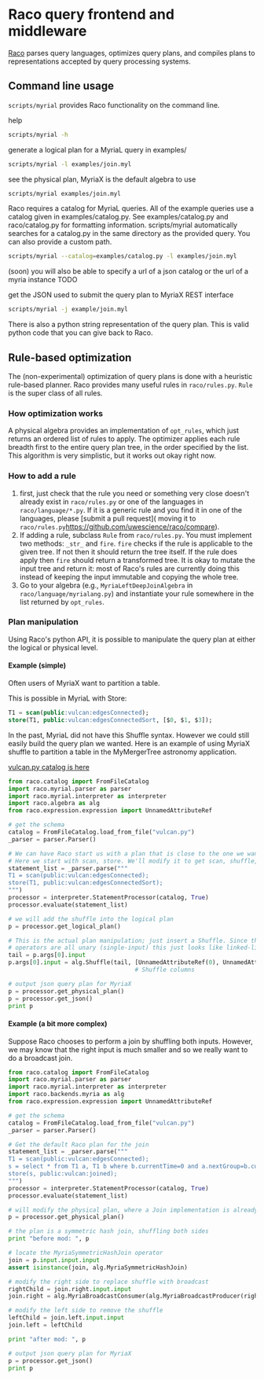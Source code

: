 # Raco query frontend and middleware

[Raco](https://github.com/uwescience/raco) parses query languages, optimizes query plans, and compiles plans to representations accepted by query processing systems.

## Command line usage

`scripts/myrial` provides Raco functionality on the command line.

help
```bash
scripts/myrial -h
```

generate a logical plan for a MyriaL query in examples/
```bash
scripts/myrial -l examples/join.myl
```

see the physical plan, MyriaX is the default algebra to use
```bash
scripts/myrial examples/join.myl
```

Raco requires a catalog for MyriaL queries. All of the example queries
use a catalog given in examples/catalog.py. See examples/catalog.py and raco/catalog.py for formatting information.
scripts/myrial automatically searches for a catalog.py in the same directory
as the provided query. You can also provide a custom path.
```bash
scripts/myrial --catalog=examples/catalog.py -l examples/join.myl
```

(soon) you will also be able to specify a url of a json catalog
or the url of a myria instance
TODO

get the JSON used to submit the query plan to MyriaX REST interface
```bash
scripts/myrial -j example/join.myl
```

There is also a python string representation of the query plan. This is valid
python code that you can give back to Raco.

## Rule-based optimization

The (non-experimental) optimization of query plans is done with a heuristic rule-based planner.
Raco provides many useful rules in `raco/rules.py`. `Rule` is the super class of all rules. 


### How optimization works

A physical algebra provides an implementation of `opt_rules`, which just returns an ordered list
of rules to apply. The optimizer applies each rule breadth first to the entire query plan tree, in the order specified by the list.
This algorithm is very simplistic, but it works out okay right now.

### How to add a rule

1. first, just check that the rule you need or something very close doesn't already exist in `raco/rules.py` or one of the languages in `raco/language/*.py`. If it is a generic rule and you find it in one of the languages, please [submit a pull request]( moving it to `raco/rules.py`https://github.com/uwescience/raco/compare).
2. If adding a rule, subclass `Rule` from `raco/rules.py`. You must implement two methods: `_str_` and `fire`.
`fire` checks if the rule is applicable to the given tree. If not then it should return the tree itself. If the rule does apply then `fire` should return a transformed tree. It is okay to mutate the input tree and return it: most of Raco's rules are currently doing this instead of keeping the input immutable and copying the whole tree.
3. Go to your algebra (e.g., `MyriaLeftDeepJoinAlgebra` in `raco/language/myrialang.py`) and instantiate your rule somewhere in the list returned by `opt_rules`.

### Plan manipulation

Using Raco's python API, it is possible to manipulate the query plan at either
the logical or physical level.

#### Example (simple)

Often users of MyriaX want to partition a table. 

This is possible in MyriaL with Store:
```sql
T1 = scan(public:vulcan:edgesConnected);
store(T1, public:vulcan:edgesConnectedSort, [$0, $1, $3]);
```

In the past, MyriaL did not have this Shuffle syntax.
However we could still easily build the query plan we wanted. Here is an example of using MyriaX shuffle to partition a table in the MyMergerTree astronomy application.

[vulcan.py catalog is here](https://gist.github.com/bmyerz/8fe4107eb8faff6221e8)

```python
from raco.catalog import FromFileCatalog
import raco.myrial.parser as parser
import raco.myrial.interpreter as interpreter
import raco.algebra as alg
from raco.expression.expression import UnnamedAttributeRef

# get the schema
catalog = FromFileCatalog.load_from_file("vulcan.py")
_parser = parser.Parser()

# We can have Raco start us with a plan that is close to the one we want by giving it a MyriaL query.
# Here we start with scan, store. We'll modify it to get scan, shuffle, store.
statement_list = _parser.parse("""
T1 = scan(public:vulcan:edgesConnected);
store(T1, public:vulcan:edgesConnectedSort);
""")
processor = interpreter.StatementProcessor(catalog, True)
processor.evaluate(statement_list)

# we will add the shuffle into the logical plan
p = processor.get_logical_plan()

# This is the actual plan manipulation; just insert a Shuffle. Since the
# operators are all unary (single-input) this just looks like linked-list insertion.
tail = p.args[0].input
p.args[0].input = alg.Shuffle(tail, [UnnamedAttributeRef(0), UnnamedAttributeRef(1), UnnamedAttributeRef(3)])
                                    # Shuffle columns

# output json query plan for MyriaX
p = processor.get_physical_plan()
p = processor.get_json()
print p
```

#### Example (a bit more complex)

Suppose Raco chooses to perform a join by shuffling both inputs.
However, we may know that the right input is much smaller and so we really
want to do a broadcast join.

```python
from raco.catalog import FromFileCatalog
import raco.myrial.parser as parser
import raco.myrial.interpreter as interpreter
import raco.backends.myria as alg
from raco.expression.expression import UnnamedAttributeRef

# get the schema
catalog = FromFileCatalog.load_from_file("vulcan.py")
_parser = parser.Parser()

# Get the default Raco plan for the join
statement_list = _parser.parse("""
T1 = scan(public:vulcan:edgesConnected);
s = select * from T1 a, T1 b where b.currentTime=0 and a.nextGroup=b.currentGroup;
store(s, public:vulcan:joined);
""")
processor = interpreter.StatementProcessor(catalog, True)
processor.evaluate(statement_list)

# will modify the physical plan, where a Join implementation is already chosen
p = processor.get_physical_plan()

# the plan is a symmetric hash join, shuffling both sides
print "before mod: ", p

# locate the MyriaSymmetricHashJoin operator
join = p.input.input.input
assert isinstance(join, alg.MyriaSymmetricHashJoin)

# modify the right side to replace shuffle with broadcast
rightChild = join.right.input.input
join.right = alg.MyriaBroadcastConsumer(alg.MyriaBroadcastProducer(rightChild))

# modify the left side to remove the shuffle
leftChild = join.left.input.input
join.left = leftChild

print "after mod: ", p

# output json query plan for MyriaX
p = processor.get_json()
print p
```
